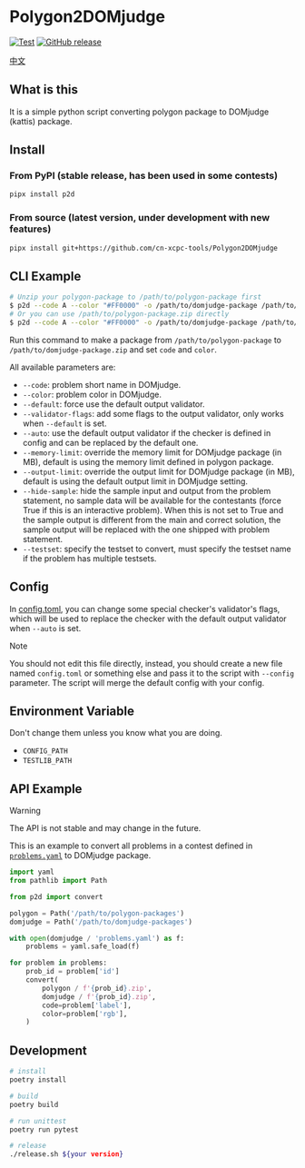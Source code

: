 # Polygon2DOMjudge

[![Test][gh-test-badge]][gh-test]
[![GitHub release][gh-release-badge]][gh-release]

[中文](README.cn.md)

## What is this

It is a simple python script converting polygon package to DOMjudge (kattis) package.

## Install

### From PyPI (stable release, has been used in some contests)

```bash
pipx install p2d
```

### From source (latest version, under development with new features)

```bash
pipx install git+https://github.com/cn-xcpc-tools/Polygon2DOMjudge
```

## CLI Example

```bash
# Unzip your polygon-package to /path/to/polygon-package first
$ p2d --code A --color "#FF0000" -o /path/to/domjudge-package /path/to/polygon-package
# Or you can use /path/to/polygon-package.zip directly
$ p2d --code A --color "#FF0000" -o /path/to/domjudge-package /path/to/polygon-package.zip
```

Run this command to make a package from `/path/to/polygon-package` to `/path/to/domjudge-package.zip` and set `code` and `color`.

All available parameters are:

- `--code`: problem short name in DOMjudge.
- `--color`: problem color in DOMjudge.
- `--default`: force use the default output validator.
- `--validator-flags`: add some flags to the output validator, only works when `--default` is set.
- `--auto`: use the default output validator if the checker is defined in config and can be replaced by the default one.
- `--memory-limit`: override the memory limit for DOMjudge package (in MB), default is using the memory limit defined in polygon package.
- `--output-limit`: override the output limit for DOMjudge package (in MB), default is using the default output limit in DOMjudge setting.
- `--hide-sample`: hide the sample input and output from the problem statement, no sample data will be available for the contestants (force True if this is an interactive problem).
    When this is not set to True and the sample output is different from the main and correct solution, the sample output will be replaced with the one shipped with problem statement.
- `--testset`: specify the testset to convert, must specify the testset name if the problem has multiple testsets.

## Config

In [config.toml](./p2d/asset/config.toml), you can change some special checker's validator's flags, which will be used to replace the checker with the default output validator when `--auto` is set.

> [!NOTE]
> You should not edit this file directly, instead, you should create a new file named `config.toml` or something else and pass it to the script with `--config` parameter. The script will merge the default config with your config.

## Environment Variable

Don't change them unless you know what you are doing.

- `CONFIG_PATH`
- `TESTLIB_PATH`

## API Example

> [!WARNING]
> The API is not stable and may change in the future.

This is an example to convert all problems in a contest defined in [`problems.yaml`](https://ccs-specs.icpc.io/draft/contest_package#problemsyaml) to DOMjudge package.

```python
import yaml
from pathlib import Path

from p2d import convert

polygon = Path('/path/to/polygon-packages')
domjudge = Path('/path/to/domjudge-packages')

with open(domjudge / 'problems.yaml') as f:
    problems = yaml.safe_load(f)

for problem in problems:
    prob_id = problem['id']
    convert(
        polygon / f'{prob_id}.zip',
        domjudge / f'{prob_id}.zip',
        code=problem['label'],
        color=problem['rgb'],
    )
```

## Development

```bash
# install
poetry install

# build
poetry build

# run unittest
poetry run pytest

# release
./release.sh ${your version}
```

[gh-test-badge]: https://github.com/cn-xcpc-tools/Polygon2DOMjudge/actions/workflows/test.yml/badge.svg
[gh-test]: https://github.com/cn-xcpc-tools/Polygon2DOMjudge/actions/workflows/test.yml
[gh-release-badge]: https://img.shields.io/github/release/cn-xcpc-tools/Polygon2DOMjudge.svg
[gh-release]: https://GitHub.com/cn-xcpc-tools/Polygon2DOMjudge/releases/
